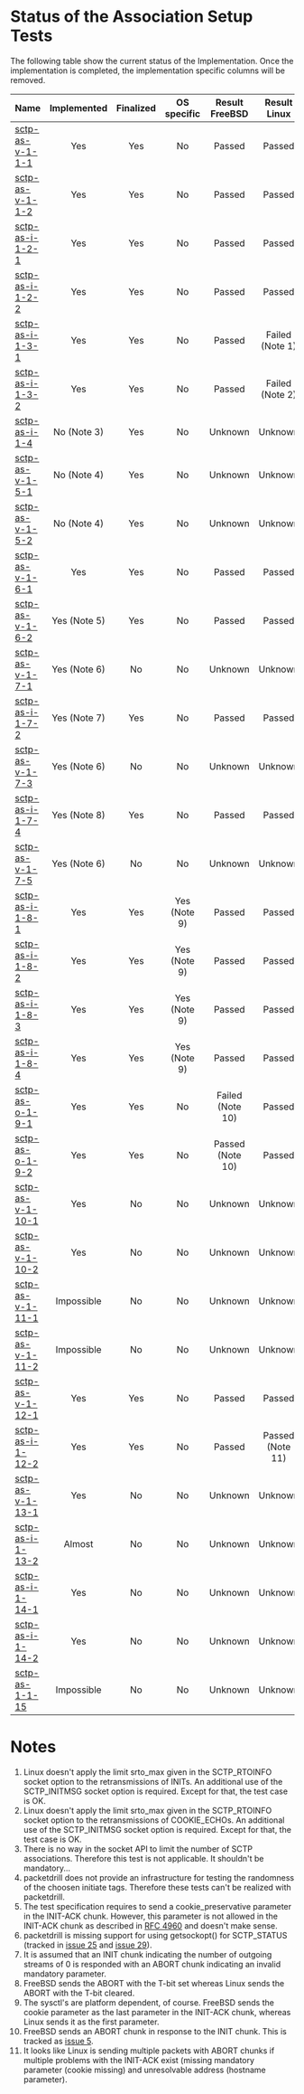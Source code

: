 # Status of the Association Setup Tests

The following table show the current status of the Implementation. Once the implementation is completed, the implementation specific columns will be removed.

| Name                                    | Implemented | Finalized | OS specific | Result FreeBSD  | Result Linux    |
|:----------------------------------------|:-----------:|:---------:|:-----------:|:---------------:|:---------------:|
|[sctp-as-v-1-1-1](sctp-as-v-1-1-1.pkt)   | Yes         | Yes       | No          | Passed          | Passed          |
|[sctp-as-v-1-1-2](sctp-as-v-1-1-2.pkt)   | Yes         | Yes       | No          | Passed          | Passed          |
|[sctp-as-i-1-2-1](sctp-as-i-1-2-1.pkt)   | Yes         | Yes       | No          | Passed          | Passed          |
|[sctp-as-i-1-2-2](sctp-as-i-1-2-2.pkt)   | Yes         | Yes       | No          | Passed          | Passed          |
|[sctp-as-i-1-3-1](sctp-as-i-1-3-1.pkt)   | Yes         | Yes       | No          | Passed          | Failed (Note 1) |
|[sctp-as-i-1-3-2](sctp-as-i-1-3-2.pkt)   | Yes         | Yes       | No          | Passed          | Failed (Note 2) |
|[sctp-as-i-1-4](sctp-as-i-1-4.pkt)       | No (Note 3) | Yes       | No          | Unknown         | Unknown         |
|[sctp-as-v-1-5-1](sctp-as-v-1-5-1.pkt)   | No (Note 4) | Yes       | No          | Unknown         | Unknown         |
|[sctp-as-v-1-5-2](sctp-as-v-1-5-2.pkt)   | No (Note 4) | Yes       | No          | Unknown         | Unknown         |
|[sctp-as-v-1-6-1](sctp-as-v-1-6-1.pkt)   | Yes         | Yes       | No          | Passed          | Passed          |
|[sctp-as-v-1-6-2](sctp-as-v-1-6-2.pkt)   | Yes (Note 5)| Yes       | No          | Passed          | Passed          |
|[sctp-as-v-1-7-1](sctp-as-v-1-7-1.pkt)   | Yes (Note 6)| No        | No          | Unknown         | Unknown         |
|[sctp-as-i-1-7-2](sctp-as-i-1-7-2.pkt)   | Yes (Note 7)| Yes       | No          | Passed          | Passed          |
|[sctp-as-v-1-7-3](sctp-as-v-1-7-3.pkt)   | Yes (Note 6)| No        | No          | Unknown         | Unknown         |
|[sctp-as-i-1-7-4](sctp-as-i-1-7-4.pkt)   | Yes (Note 8)| Yes       | No          | Passed          | Passed          |
|[sctp-as-v-1-7-5](sctp-as-v-1-7-5.pkt)   | Yes (Note 6)| No        | No          | Unknown         | Unknown         |
|[sctp-as-i-1-8-1](sctp-as-i-1-8-1.pkt)   | Yes         | Yes       | Yes (Note 9)| Passed          | Passed          |
|[sctp-as-i-1-8-2](sctp-as-i-1-8-2.pkt)   | Yes         | Yes       | Yes (Note 9)| Passed          | Passed          |
|[sctp-as-i-1-8-3](sctp-as-i-1-8-3.pkt)   | Yes         | Yes       | Yes (Note 9)| Passed          | Passed          |
|[sctp-as-i-1-8-4](sctp-as-i-1-8-4.pkt)   | Yes         | Yes       | Yes (Note 9)| Passed          | Passed          |
|[sctp-as-o-1-9-1](sctp-as-o-1-9-1.pkt)   | Yes         | Yes       | No          | Failed (Note 10)| Passed          |
|[sctp-as-o-1-9-2](sctp-as-o-1-9-2.pkt)   | Yes         | Yes       | No          | Passed (Note 10)| Passed          |
|[sctp-as-v-1-10-1](sctp-as-v-1-10-1.pkt) | Yes         | No        | No          | Unknown         | Unknown         |
|[sctp-as-v-1-10-2](sctp-as-v-1-10-2.pkt) | Yes         | No        | No          | Unknown         | Unknown         |
|[sctp-as-v-1-11-1](sctp-as-v-1-11-1.pkt) | Impossible  | No        | No          | Unknown         | Unknown         |
|[sctp-as-v-1-11-2](sctp-as-v-1-11-2.pkt) | Impossible  | No        | No          | Unknown         | Unknown         |
|[sctp-as-v-1-12-1](sctp-as-v-1-12-1.pkt) | Yes         | Yes       | No          | Passed          | Passed          |
|[sctp-as-i-1-12-2](sctp-as-i-1-12-2.pkt) | Yes         | Yes       | No          | Passed          | Passed (Note 11)|
|[sctp-as-v-1-13-1](sctp-as-v-1-13-1.pkt) | Yes         | No        | No          | Unknown         | Unknown         |
|[sctp-as-i-1-13-2](sctp-as-i-1-13-2.pkt) | Almost      | No        | No          | Unknown         | Unknown         |
|[sctp-as-i-1-14-1](sctp-as-i-1-14-1.pkt) | Yes         | No        | No          | Unknown         | Unknown         |
|[sctp-as-i-1-14-2](sctp-as-i-1-14-2.pkt) | Yes         | No        | No          | Unknown         | Unknown         |
|[sctp-as-1-1-15](sctp-as-1-1-15.pkt)     | Impossible  | No        | No          | Unknown         | Unknown         |

# Notes

1. Linux doesn't apply the limit srto_max given in the SCTP_RTOINFO socket option to the retransmissions of INITs. An additional use of the SCTP_INITMSG socket option is required. Except for that, the test case is OK.
2. Linux doesn't apply the limit srto_max given in the SCTP_RTOINFO socket option to the retransmissions of COOKIE_ECHOs. An additional use of the SCTP_INITMSG socket option is required. Except for that, the test case is OK.
3. There is no way in the socket API to limit the number of SCTP associations. Therefore this test is not applicable. It shouldn't be mandatory...
4. packetdrill does not provide an infrastructure for testing the randomness of the choosen initiate tags. Therefore these tests can't be realized with packetdrill.
5. The test specification requires to send a cookie_preservative parameter in the INIT-ACK chunk. However, this parameter is not allowed in the INIT-ACK chunk as described in [RFC 4960](https://tools.ietf.org/html/rfc4960#section-3.3.3) and doesn't make sense.
6. packetdrill is missing support for using getsockopt() for SCTP_STATUS (tracked in [issue 25](https://github.com/nplab/packetdrill/issues/25) and [issue 29](https://github.com/nplab/packetdrill/issues/29)).
7. It is assumed that an INIT chunk indicating the number of outgoing streams of 0 is responded with an ABORT chunk indicating an invalid mandatory parameter.
8. FreeBSD sends the ABORT with the T-bit set whereas Linux sends the ABORT with the T-bit cleared.
9. The sysctl's are platform dependent, of course. FreeBSD sends the cookie parameter as the last parameter in the INIT-ACK chunk, whereas Linux sends it as the first parameter.
10. FreeBSD sends an ABORT chunk in response to the INIT chunk. This is tracked as [issue 5](https://github.com/sctplab/SCTP_NKE_Yosemite/issues/5).
11. It looks like Linux is sending multiple packets with ABORT chunks if multiple problems with the INIT-ACK exist (missing mandatory parameter (cookie missing) and unresolvable address (hostname parameter).
